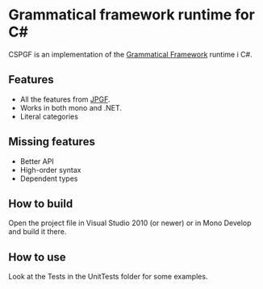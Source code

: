 
Grammatical framework runtime for C#
====================================

CSPGF is an implementation of the [Grammatical Framework][1] runtime i C#.

Features
--------
* All the features from [JPGF][2].
* Works in both mono and .NET.
* Literal categories

Missing features
----------------
* Better API
* High-order syntax
* Dependent types

How to build
------------
Open the project file in Visual Studio 2010 (or newer) or in Mono Develop and build it there.

How to use
----------
Look at the Tests in the UnitTests folder for some examples.

[1]: http://www.grammaticalframework.org/	"Grammatical Framework"
[2]: https://github.com/gdetrez/JPGF		"JPGF"
